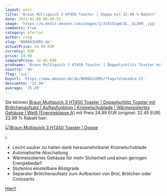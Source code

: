 ```yaml
---
layout: post
title: 'Braun Multiquick 3 HT450 Toaster | Doppe mit 22.99 % Rabatt'
date: 2021-01-08 08:49:52
image: 'https://m.media-amazon.com/images/I/31EG5igmC3L._SL200_.jpg'
comments: true
category: ofertas
author: ring
slug: 'B000A1UORS-de'
actualPrice: 24.99 EUR
currency: EUR
price: 24.99
comparePrice: 32.45 EUR
prodname: 'Braun Multiquick 3 HT450 Toaster | Doppelschlitz Toaster mit Brötchenaufsatz | Auftaufunktion | Krümelschublade | Wärmeisoliertes Gehäuse | Weiß [Energieklasse A]'
country: 'de'
flag: '🇩🇪'
buyurl: 'https://www.amazon.de/dp/B000A1UORS/?tag=tolees0ca-21'
descuento: '22.99'
average: '25.29'
---
```


Sie können [Braun Multiquick 3 HT450 Toaster | Doppelschlitz Toaster mit Brötchenaufsatz | Auftaufunktion | Krümelschublade | Wärmeisoliertes Gehäuse | Weiß [Energieklasse A]](https://www.amazon.de/dp/B000A1UORS/?tag=tolees0ca-21) mit Preis 24.99 EUR (original: 32.45 EUR) 22.99 % Rabatt hier:

[![Braun Multiquick 3 HT450 Toaster | Doppe](https://m.media-amazon.com/images/I/31EG5igmC3L._SL200_.jpg)](https://www.amazon.de/dp/B000A1UORS/?tag=tolees0ca-21)

ℹ️:

- Leicht sauber zu halten dank herausnehmbarer Krümelschublade
- Automatische Abschaltung
- Wärmeisoliertes Gehäuse für mehr Sicherheit und einen geringen Energiebedarf
- Stufenlos einstellbare Röstgrade
- Separater Brötchenaufsatz zum Aufbacken von Brot, Brötchen oder Croissants

[Hier!!](https://www.amazon.de/dp/B000A1UORS/?tag=tolees0ca-21)
